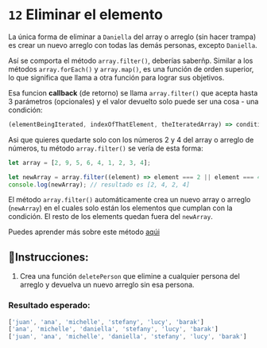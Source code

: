 # `12` Eliminar el elemento

La única forma de eliminar a `Daniella` del array o arreglo (sin hacer trampa) es crear un nuevo arreglo con todas las demás personas, excepto `Daniella`.

Así se comporta el método  `array.filter()`, deberías saberñp. Similar a los métodos `array.forEach()` y `array.map()`, es una función de orden superior, lo que significa que llama a otra función para lograr sus objetivos. 

Esa funcion **callback** (de retorno) se llama `array.filter()` que acepta hasta 3 parámetros (opcionales) y el valor devuelto solo puede ser una cosa - una condición:

```js
(elementBeingIterated, indexOfThatElement, theIteratedArray) => condition;
```
Asi que quieres quedarte solo con los números 2 y 4 del array o arreglo de números, tu método `array.filter()` se vería de esta forma:

```js
let array = [2, 9, 5, 6, 4, 1, 2, 3, 4];

let newArray = array.filter((element) => element === 2 || element === 4);
console.log(newArray); // resultado es [2, 4, 2, 4]
```

El método `array.filter()` automáticamente crea un nuevo array o arreglo (`newArray`) en el cuales solo están los elementos que cumplan con la condición. El resto de los elements quedan fuera del `newArray`.  

Puedes aprender más sobre este método [aqúi](https://developer.mozilla.org/es/docs/Web/JavaScript/Reference/Global_Objects/Array/filter)

## 📝Instrucciones:

1. Crea una función `deletePerson` que elimine a cualquier persona del arreglo y devuelva un nuevo arreglo sin esa persona.

### Resultado esperado:

 ```js
 ['juan', 'ana', 'michelle', 'stefany', 'lucy', 'barak']
['ana', 'michelle', 'daniella', 'stefany', 'lucy', 'barak']
['juan', 'ana', 'michelle', 'daniella', 'stefany', 'lucy', 'barak']
```
